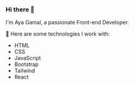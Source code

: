 ### Hi there 👋

I'm Aya Gamal, a passionate Front-end Developer.

🚀 Here are some technologies I work with:
- HTML
- CSS
- JavaScript
- Bootstrap
- Tailwind
- React
<!--
**ayagamal1994/ayagamal1994** is a ✨ _special_ ✨ repository because its `README.md` (this file) appears on your GitHub profile.

Here are some ideas to get you started:

- 🔭 I’m currently working on ...
- 🌱 I’m currently learning ...
- 👯 I’m looking to collaborate on ...
- 🤔 I’m looking for help with ...
- 💬 Ask me about ...
- 📫 How to reach me: ...
- 😄 Pronouns: ...
- ⚡ Fun fact: ...
-->
